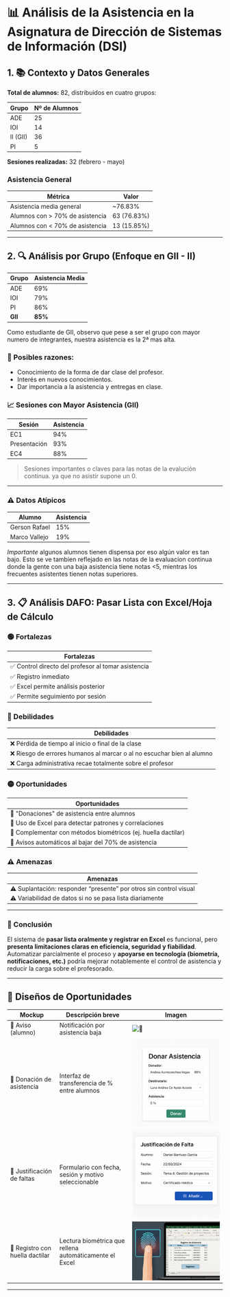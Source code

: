 # 📊 Análisis de la Asistencia en la Asignatura de Dirección de Sistemas de Información (DSI)

## 1. 📚 Contexto y Datos Generales

**Total de alumnos:** 82, distribuidos en cuatro grupos:

| Grupo | Nº de Alumnos |
|-------|---------------|
| ADE   | 25            |
| IOI   | 14            |
| II (GII) | 36         |
| PI    | 5             |

**Sesiones realizadas:** 32 (febrero - mayo)

### Asistencia General

| Métrica                                 | Valor       |
|-----------------------------------------|-------------|
| Asistencia media general                | ~76.83%     |
| Alumnos con > 70% de asistencia         | 63 (76.83%) |
| Alumnos con < 70% de asistencia         | 13 (15.85%) |

---

## 2. 🔍 Análisis por Grupo (Enfoque en GII - II)

| Grupo | Asistencia Media |
|-------|------------------|
| ADE   | 69%              |
| IOI   | 79%              |
| PI    | 86%              |
| **GII**   | **85%**     |

Como estudiante de GII, observo que pese a ser el grupo con mayor numero de integrantes, nuestra asistencia es la 2ª mas alta.

### 📌 Posibles razones:

- Conocimiento de la forma de dar clase del profesor.
- Interés en nuevos conocimientos.
- Dar importancia a la asistencia y entregas en clase.
 

### 📈 Sesiones con Mayor Asistencia (GII)

| Sesión                             | Asistencia |
|------------------------------------|------------|
| EC1                                | 94%        |
| Presentación                       | 93%        |
| EC4                                | 88%        |

> Sesiones importantes o claves para las notas de la evalución continua. ya que no asistir supone un 0.

---

### ⚠️ Datos Atípicos

| Alumno           | Asistencia |
|------------------|------------|
| Gerson Rafael    | 15%        |
| Marco Vallejo    | 19%        |

*Importante* algunos alumnos tienen dispensa por eso algún valor es tan bajo. Esto se ve tambien reflejado en las notas de la evaluacion continua donde la gente con una baja asistencia tiene notas <5, mientras los frecuentes asistentes tienen notas superiores.

---

## 3. 📋 Análisis DAFO: Pasar Lista con Excel/Hoja de Cálculo

### 🟢 Fortalezas

| Fortalezas                                                                 |
|----------------------------------------------------------------------------|
| ✅ Control directo del profesor al tomar asistencia                        |
| ✅ Registro inmediato                                                      |
| ✅ Excel permite análisis posterior                                        |
| ✅ Permite seguimiento por sesión                                          |

### 🔴 Debilidades

| Debilidades                                                                |
|----------------------------------------------------------------------------|
| ❌ Pérdida de tiempo al inicio o final de la clase                         |
| ❌ Riesgo de errores humanos al marcar o al no escuchar bien al alumno     |
| ❌ Carga administrativa recae totalmente sobre el profesor                 |

### 🟡 Oportunidades

| Oportunidades                                                              |
|----------------------------------------------------------------------------|
| 🚀 "Donaciones" de asistencia entre alumnos        |
| 🚀 Uso de Excel para detectar patrones y correlaciones                     |
| 🚀 Complementar con métodos biométricos (ej. huella dactilar)              |
| 🚀 Avisos automáticos al bajar del 70% de asistencia                       |



### ⚠️ Amenazas

| Amenazas                                                                   |
|----------------------------------------------------------------------------|
| ⚠️ Suplantación: responder “presente” por otros sin control visual         |
| ⚠️ Variabilidad de datos si no se pasa lista diariamente                   |

---

### 🎯 Conclusión

El sistema de **pasar lista oralmente y registrar en Excel** es funcional, pero **presenta limitaciones claras en eficiencia, seguridad y fiabilidad**.  
Automatizar parcialmente el proceso y **apoyarse en tecnología (biometría, notificaciones, etc.)** podría mejorar notablemente el control de asistencia y reducir la carga sobre el profesorado.


---
## 🧩 Diseños de Oportunidades

| Mockup                         | Descripción breve                                                  | Imagen                                |
|-------------------------------|----------------------------------------------------------------------|----------------------------------------|
| 📱 Aviso (alumno)             | Notificación por asistencia baja                                   | ![🔗](imagenes/Aviso.png)             |
| 🤝 Donación de asistencia     | Interfaz de transferencia de % entre alumnos                       | ![🔗](imagenes/Donacion.png)           |
| 🧾 Justificación de faltas    | Formulario con fecha, sesión y motivo seleccionable                | ![🔗](imagenes/Justificacion.png)      |
| 🧬 Registro con huella dactilar | Lectura biométrica que rellena automáticamente el Excel             | ![🔗](imagenes/Huella_Dactilar.png)    |

---
